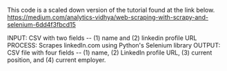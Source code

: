 This code is a scaled down version of the tutorial found at the link below.
https://medium.com/analytics-vidhya/web-scraping-with-scrapy-and-selenium-6dd4f3fbcd15

INPUT: CSV with two fields -- (1) name and (2) linkedin profile URL
PROCESS: Scrapes linkedIn.com using Python's Selenium library
OUTPUT: CSV file with four fields -- (1) name, (2) LinkedIn profile URL, (3) current position, and (4) current employer.

